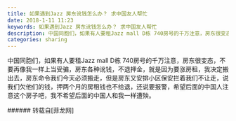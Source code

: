 ```yaml
---
title: 如果遇到Jazz 房东讹钱怎么办？ 求中国友人帮忙
date: 2018-1-11 11:23
keywords: 如果遇到Jazz 房东讹钱怎么办？ 求中国友人帮忙
description: 中国同胞们，如果有人要租Jazz mall D栋 740房号的千万注意，房东很变态，不要再像我一样上当受骗，房东各种讹钱，不退押金，就是因为要涨房租，我决定搬出去，房东命令我们今天必须搬走，但是房东又安排小区保安拦着我们不让走，说我们欠他们的钱，押两个月的房租钱也不给退，还说要报警，希望后面的中国人注意这个房子吧，我不希望后面的中国人和我一样遭殃。
categories: sharing
---
```

<td class="t_f" id="postmessage_1086205">

中国同胞们，如果有人要租Jazz mall D栋 740房号的千万注意，房东很变态，不要再像我一样上当受骗，房东各种讹钱，不退押金，就是因为要涨房租，我决定搬出去，房东命令我们今天必须搬走，但是房东又安排小区保安拦着我们不让走，说我们欠他们的钱，押两个月的房租钱也不给退，还说要报警，希望后面的中国人注意这个房子吧，我不希望后面的中国人和我一样遭殃。<br/>
</td>
###### 转载自[菲龙网]